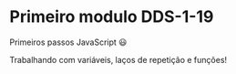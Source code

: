 # Primeiro modulo DDS-1-19     
Primeiros passos JavaScript :smiley:

Trabalhando com variáveis, laços de repetição e funções!
